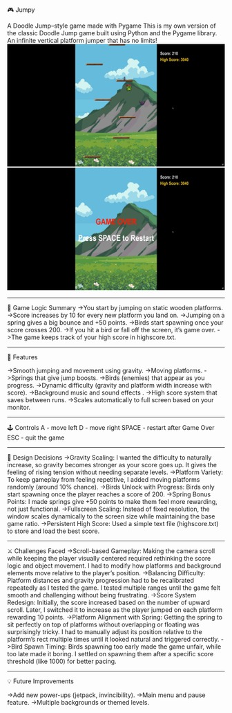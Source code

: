 🎮 Jumpy

A Doodle Jump–style game made with Pygame
This is my own version of the classic Doodle Jump game built using Python and the Pygame library.
An infinite vertical platform jumper that has no limits!
![Jumpy Screenshot](misc/jumpy.jpeg)
![Game Over Screenshot](misc/gameover.jpeg)

---

🧠 Game Logic Summary
->You start by jumping on static wooden platforms.
->Score increases by 10 for every new platform you land on.
->Jumping on a spring gives a big bounce and +50 points.
->Birds start spawning once your score crosses 200.
->If you hit a bird or fall off the screen, it’s game over.
->The game keeps track of your high score in highscore.txt.

---

🚀 Features

->Smooth jumping and movement using gravity.
->Moving platforms.
->Springs that give jump boosts.
->Birds (enemies) that appear as you progress.
->Dynamic difficulty (gravity and platform width increase with score).
->Background music and sound effects .
->High score system that saves between runs.
->Scales automatically to full screen based on your monitor.

---

🕹️ Controls
A	- move left
D	- move right
SPACE - restart after Game Over
ESC	- quit the game

---

🎨 Design Decisions
->Gravity Scaling: I wanted the difficulty to naturally increase, so gravity becomes stronger as your score goes up. It gives the feeling of rising tension without needing separate levels.
->Platform Variety: To keep gameplay from feeling repetitive, I added moving platforms randomly (around 10% chance).
->Birds Unlock with Progress: Birds only start spawning once the player reaches a score of 200. 
->Spring Bonus Points: I made springs give +50 points to make them feel more rewarding, not just functional.
->Fullscreen Scaling: Instead of fixed resolution, the window scales dynamically to the screen size while maintaining the base game ratio.
->Persistent High Score: Used a simple text file (highscore.txt) to store and load the best score.

---

⚔️ Challenges Faced
->Scroll-based Gameplay: Making the camera scroll while keeping the player visually centered required rethinking the score logic and object movement. I had to modify how platforms and background elements move relative to the player’s position.
->Balancing Difficulty: Platform distances and gravity progression had to be recalibrated repeatedly as I tested the game. I tested multiple ranges until the game felt smooth and challenging without being frustrating.
->Score System Redesign: Initially, the score increased based on the number of upward scroll. Later, I switched it to increase as the player jumped on each platform rewarding 10 points.
->Platform Alignment with Spring: Getting the spring to sit perfectly on top of platforms without overlapping or floating was surprisingly tricky. I had to manually adjust its position relative to the platform’s rect multiple times until it looked natural and triggered correctly.
->Bird Spawn Timing: Birds spawning too early made the game unfair, while too late made it boring. I settled on spawning them after a specific score threshold (like 1000) for better pacing.

---

💡 Future Improvements

->Add new power-ups (jetpack, invincibility).
->Main menu and pause feature.
->Multiple backgrounds or themed levels.








